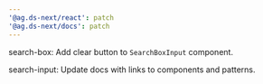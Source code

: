 ```yaml
---
'@ag.ds-next/react': patch
'@ag.ds-next/docs': patch
---
```


search-box: Add clear button to `SearchBoxInput` component.

search-input: Update docs with links to components and patterns.